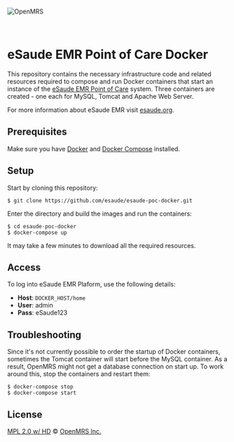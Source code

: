 <br/><br/><br/>
<img src="https://s3-eu-west-1.amazonaws.com/esaude/images/esaude-site-header.png" alt="OpenMRS"/>
<br/><br/><br/>

# eSaude EMR Point of Care Docker

This repository contains the necessary infrastructure code and related resources
required to compose and run Docker containers that start an instance
of the [eSaude EMR Point of Care](https://github.com/esaude/poc-ui-prototype) system. Three containers are created - one each for MySQL, Tomcat and Apache Web Server.

For more information about eSaude EMR visit [esaude.org](http://www.esaude.org/).

## Prerequisites

Make sure you have [Docker](https://docs.docker.com/) and [Docker Compose](https://docs.docker.com/compose/install/) installed.

## Setup

Start by cloning this repository:

````
$ git clone https://github.com/esaude/esaude-poc-docker.git
````

Enter the directory and build the images and run the containers:

````
$ cd esaude-poc-docker
$ docker-compose up
````

It may take a few minutes to download all the required resources.

## Access

To log into eSaude EMR Plaform, use the following details:

* **Host**: `DOCKER_HOST/home`
* **User**: admin
* **Pass**: eSaude123

## Troubleshooting

Since it's not currently possible to order the startup of Docker containers, sometimes the Tomcat container will start before the MySQL container. As a result, OpenMRS might not get a database connection on start up. To work around this, stop the containers and restart them:

````
$ docker-compose stop
$ docker-compose start
````

## License

[MPL 2.0 w/ HD](http://openmrs.org/license/) © [OpenMRS Inc.](http://www.openmrs.org/)
